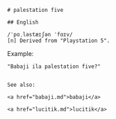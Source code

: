 
    # palestation five

    ## English

    /ˈpɑˌləstæɪʃən ˈfɑɪv/
    [n] Derived from "Playstation 5".

Example:

    "Babaji ila palestation five?"


    See also:

    <a href="babaji.md">babaji</a>

    <a href="lucitik.md">lucitik</a>






